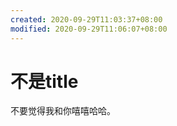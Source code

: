 ```yaml
---
created: 2020-09-29T11:03:37+08:00
modified: 2020-09-29T11:06:07+08:00
---
```


# 不是title

不要觉得我和你嘻嘻哈哈。